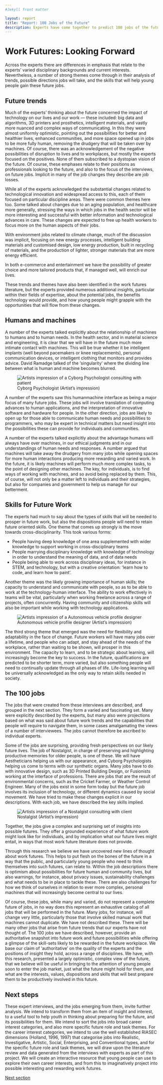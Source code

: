 ```yaml
---
#Jekyll front matter

layout: report
title: "Report: 100 Jobs of the Future"
description: Experts have come together to predict 100 jobs of the future.
---
```

<h1>Work Futures: Looking Forward</h1>
<p class="intro">Across the experts there are differences in emphasis that relate to the experts’ varied disciplinary backgrounds and current interests. Nevertheless, a number of strong themes come through in their analysis of trends, possible directions jobs will take, and the skills that will help young people gain these future jobs.</p>

## Future trends

Much of the experts’ thinking about the future concerned the impact of technology on our lives and our work — these included: big data and algorithms, 3D printers and prosthetics, intelligent materials, and vastly more nuanced and complex ways of communicating. In this they were almost uniformly optimistic, pointing out the possibilities for better and healthier lives, enhanced communities, and more space opened up in jobs to be more fully human, removing the drudgery that will be taken over by machines. Of course, there was an acknowledgement of the negative possibilities of disruption to lives and to workplaces, but mostly the experts focused on the positives. None of them subscribed to a dystopian vision of the future. Of course, these emphases relate to their positions as professionals looking to the future, and also to the focus of the interviews, on future jobs. Implicit in many of the job changes they describe are job losses.

While all of the experts acknowledged the substantial changes related to technological innovation and widespread access to this, each of them focused on particular discipline areas. There were common themes here too. Some talked about changes due to an aging population, and healthcare more generally, stressing the ways in which jobs in the health sector will be more interesting and successful with better information and technological advances in care. These changes are expected to free up health workers to focus more on the human aspects of their jobs.

With environment jobs related to climate change, much of the discussion was implicit, focusing on new energy processes, intelligent building materials and customised design, low energy production, built in recycling of materials, and the production of lighter, stronger materials that are more energy efficient.

In both e-commerce and entertainment we have the possibility of greater choice and more tailored products that, if managed well, will enrich our lives.

These trends and themes have also been identified in the work futures literature, but the experts provided numerous additional insights, particular within their fields of expertise, about the potential jobs, the benefits technology would provide, and how young people might grapple with the opportunities that will flow from these changes.

## Humans and machines

A number of the experts talked explicitly about the relationship of machines to humans and to human needs. In the health sector, and in material science and engineering, it is clear that we will have in the future much more intimate contact with machines. This will be true whether it be intelligent implants (well beyond pacemakers or knee replacements), personal communication devices, or intelligent clothing that monitors and provides advice. David Ramadge talked of the ‘singularity’ where the dividing line between what is human and machine becomes blurred.

<figure class="image">
  <img src="/img/jobs/CyborgPsychologist.jpg" alt="Artists impression of a Cyborg Psychologist consulting with patient">
  <figcaption>Cyborg Psychologist (Artist’s impression)</figcaption>
</figure>

A number of the experts saw this humanmachine interface as being a major focus of many future jobs. These jobs will involve translation of computing advances to human applications, and the interpretation of innovative software and hardware for people. In the other direction, jobs are likely to open up for those able to communicate human needs and possibilities to programmers, who may be expert in technical matters but need insight into the possibilities these can provide for individuals and communities.

A number of the experts talked explicitly about the advantage humans will always have over machines, in our ethical judgments and in our understandings of human needs and responses. A number argued that machines will take away the drudgery from many jobs while opening spaces for more human interactions producing more rewarding and varied work. In the future, it is likely machines will perform much more complex tasks, to the point of designing other machines. The key, for individuals, is to find ways of working with machines, and so avoid being replaced by them. This, of course, will not only be a matter left to individuals and their strategies, but also for companies and government to help us manage for our betterment.

## Skills for Future Work

The experts had much to say about the types of skills that will be needed to prosper in future work, but also the dispositions people will need to retain future oriented skills. One theme that comes up strongly is the move towards cross-disciplinarity. This took various forms:

* People having deep knowledge of one area supplemented with wider knowledge to support working in cross-disciplinary teams
* People marrying disciplinary knowledge with knowledge of technology in order to understand the meaning of data, and of data needs
* People being able to work across disciplinary ideas, for instance in STEM, and technology, but with a creative orientation: ‘learn how to code, and learn how to paint’.

Another theme was the likely growing importance of human skills; the capacity to understand and communicate with people, so as to be able to work at the technology-human interface. The ability to work effectively in teams will be vital, particularly when working freelance across a range of projects, often concurrently. Having community and citizenship skills will also be important while working with technology applications.

<figure class="image">
  <img src="/img/jobs/AutoVehicleDesigner.jpg" alt="Artists impression of a Autonomous vehicle profile designer">
  <figcaption>Autonomous vehicle profile designer (Artist’s impression)</figcaption>
</figure>

The third strong theme that emerged was the need for flexibility and adaptability in the face of change. Future workers will have many jobs over a lifetime, and people who can adapt, and stay ahead of the needs of the workplace, rather than waiting to be shown, will prosper in this environment. The capacity to learn, and to be strategic about learning, will increasingly become the key to success. In the future, qualifications are predicted to be shorter term, more varied, but also something people will need to continually update through all phases of life. Life-long learning will be universally acknowledged as the only way to retain skills needed in society.

## The 100 jobs

The jobs that were created from these interviews are described, and grouped in the next section. They form a varied and fascinating set. Many were explicitly described by the experts, but many also were projections based on what was said about future work trends and the capabilities that people will require to navigate them, in some cases amalgamating the views of a number of interviewees. The jobs cannot therefore be ascribed to individual experts.

Some of the jobs are surprising, providing fresh perspectives on our likely future lives. The job of Nostalgist, in charge of preserving and highlighting productive memories for older people, is one of these. We will have Aestheticians helping us with our appearance, and Cyborg Psychologists helping us come to terms with our synthetic organs. Many jobs have to do with innovative design, such as 3D Printed Building Design, or Fusionists working at the interface of professions. There are jobs that are the result of environmental concerns, such as the Cricket Farmer, or Weather Control Engineer. Many of the jobs exist in some form today but the future job involves its inclusion of technology, or different dynamics caused by social movement. We have tried to make these changes explicit in our descriptions. With each job, we have described the key skills implied.

<figure class="image">
  <img src="/img/jobs/Nostalgist.jpg" alt="Artists impression of a Nostalgist consulting with client">
  <figcaption>Nostalgist (Artist’s impression)</figcaption>
</figure>

Together, the jobs give a complex and surprising set of insights into possible futures. They offer a grounded experience of what future work might look like for individuals, and by implication what our future lives might entail, in ways that most work future literature does not provide.

Through this research we believe we have uncovered new lines of thought about work futures. This helps to put flesh on the bones of the future in a way that the public, and particularly young people who need to think themselves into such futures, can relate to. Within the job descriptions there is optimism about possibilities for future human and community lives, but also warnings, for instance, about privacy issues, sustainability challenges and what needs to be in place to tackle these. There are also challenges for how we think of ourselves in relation to ever more complex, personal machines that will increasingly become central to our lives.

Of course, these jobs, while many and varied, do not represent a complete future of jobs, in no way does this represent an exhaustive catalog of all jobs that will be performed in the future. Many jobs, for instance, will change very little, particularly those that involve skilled manual work that machines cannot duplicate. We have not described these. There will be many other jobs that arise from future trends that our experts have not thought of. The 100 jobs we have described, however, provide an authoritative snapshot into future work and future possibilities while offering a glimpse of the skill-sets likely to be rewarded in the future workplace. We base our claim of ‘authoritative’ on the quality of the experts and the positions of insight they hold, across a range of disciplines. We have, with this research, presented a largely optimistic, complex view of the future, that we believe will be useful in bringing to the attention of young people soon to enter the job market, just what the future might hold for them, and what are the interests, values, dispositions and skills that will best prepare them to be productively involved in this future.

## Next steps

These expert interviews, and the jobs emerging from them, invite further analysis. We intend to transform them from an item of insight and interest, to a useful tool to help youth in thinking about preparing for the future, and its possibilities for them. We intend to sort the jobs into broad career interest categories, and also more specific future role and task themes. For the career interest categories, we intend to use the well established RIASEC dimensions (Holland, 1996, 1997) that categorise jobs into Realistic, Investigative, Artistic, Social, Enterprising, and Conventional types, and for the specific future role and task themes, we will draw upon the literature review and data generated from the interviews with experts as part of this project. We will create an interactive resource that young people can use to explore their own career interests, and from this to imaginatively project into possible interesting and rewarding work futures.

<p class="report-pagination"><a class="button chevron" href="/report/jobs/">Next section</a></p>
